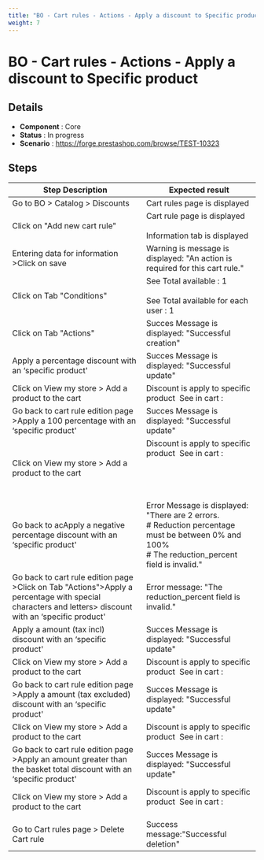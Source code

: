 ```yaml
---
title: "BO - Cart rules - Actions - Apply a discount to Specific product"
weight: 7
---
```


# BO - Cart rules - Actions - Apply a discount to Specific product
## Details
* **Component** : Core
* **Status** : In progress
* **Scenario** : https://forge.prestashop.com/browse/TEST-10323

## Steps
| Step Description | Expected result |
| ----- | ----- |
| Go to BO > Catalog > Discounts | Cart rules page is displayed |
| Click on "Add new cart rule" | Cart rule page is displayed<br><br>Information tab is displayed |
| Entering data for information >Click on save | Warning is message is displayed: "An action is required for this cart rule." |
| Click on Tab "Conditions" | See Total available : 1<br><br>See Total available for each user : 1 |
| Click on Tab "Actions" | Succes Message is displayed: "Successful creation" |
| Apply a percentage discount with an ‘specific product' | Succes Message is displayed: "Successful update" |
| Click on View my store > Add a product to the cart | Discount is apply to specific product  See in cart :<br>|1 item|€16.68|<br>|Discount(s)|€8.34|<br>|Shipping|Free|<br>|Total (tax incl.)|€8.34|<br>| Test| €8.34 | |
| Go back to cart rule edition page >Apply a 100 percentage with an ‘specific product' | Succes Message is displayed: "Successful update" |
| Click on View my store > Add a product to the cart | Discount is apply to specific product  See in cart :<br><br> <br> <br> <br>|1 item|€16.68|<br>|Discount(s)|-€16.68|<br>|Shipping|Free|<br>|Total (tax incl.)|€0.00|<br>| Test|-€16.68| |
| Go back to acApply a negative percentage discount with an ‘specific product' | Error Message is displayed: "There are 2 errors.<br> # Reduction percentage must be between 0% and 100%<br> # The reduction_percent field is invalid." |
| Go back to cart rule edition page >Click on Tab "Actions">Apply a percentage with special characters and letters> discount with an ‘specific product' | Error message: "The reduction_percent field is invalid." |
| Apply a amount (tax incl) discount with an ‘specific product' | Succes Message is displayed: "Successful update" |
| Click on View my store > Add a product to the cart | Discount is apply to specific product  See in cart :<br>|1 item|€16.68|<br>|Discount(s)|€10.00|<br>|Shipping|Free|<br>|Total (tax incl.)|€6.68|<br>| Test| -€10 | |
| Go back to cart rule edition page >Apply a amount (tax excluded) discount with an ‘specific product' | Succes Message is displayed: "Successful update" |
| Click on View my store > Add a product to the cart | Discount is apply to specific product  See in cart :<br>|item|€16.68|<br>|Discount(s)|-€12.00|<br>|Shipping|Free|<br>|Total (tax incl.)|€4.68|<br>| Test| -€12| |
| Go back to cart rule edition page >Apply an amount greater than the basket total discount with an ‘specific product' | Succes Message is displayed: "Successful update" |
| Click on View my store > Add a product to the cart | Discount is apply to specific product  See in cart :<br> <br>|1 item|€16.68|<br>|Discount(s)|-€16.68|<br>|Shipping|Free|<br>|Total (tax incl.)|€0.00|<br>| Test|-€16.68| |
| Go to Cart rules page > Delete Cart rule | Success message:"Successful deletion" |
